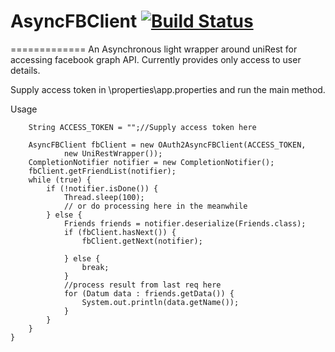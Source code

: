 # AsyncFBClient [![Build Status](https://api.travis-ci.org/arpitgautam/AsyncFBClient.png)](https://travis-ci.org/arpitgautam/AsyncFBClient)

=============
An Asynchronous light wrapper around uniRest for accessing facebook graph API.
Currently provides only access to user details.

Supply access token in \properties\app.properties and run the main method.

Usage

		String ACCESS_TOKEN = "";//Supply access token here

		AsyncFBClient fbClient = new OAuth2AsyncFBClient(ACCESS_TOKEN,
				new UniRestWrapper());
		CompletionNotifier notifier = new CompletionNotifier();
		fbClient.getFriendList(notifier);
		while (true) {
			if (!notifier.isDone()) {
				Thread.sleep(100);
				// or do processing here in the meanwhile
			} else {
				Friends friends = notifier.deserialize(Friends.class);
				if (fbClient.hasNext()) {
					fbClient.getNext(notifier);

				} else {
					break;
				}
				//process result from last req here
				for (Datum data : friends.getData()) {
					System.out.println(data.getName());
				}
			}
		}
	}


